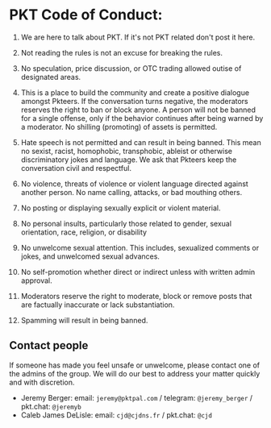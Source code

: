 
# PKT Code of Conduct:

  1) We are here to talk about PKT. If it's not PKT related don't post it here.

  2) Not reading the rules is not an excuse for breaking the rules.

  3) No speculation, price discussion, or OTC trading allowed outise of designated areas.

  4) This is a place to build the community and create a positive dialogue amongst Pkteers. 
  If the conversation turns negative, the moderators reserves the right to ban or block anyone. A person will not be banned for a single 
  offense, only if the behavior continues after being warned by a moderator. No shilling (promoting) of assets is permitted.

  5) Hate speech is not permitted and can result in being banned. This mean no sexist, racist, homophobic, transphobic, ableist or otherwise                           discriminatory jokes and language. We ask that Pkteers keep the conversation civil and respectful.

  6) No violence, threats of violence or violent language directed against another person.
  No name calling, attacks, or bad mouthing others.

  7) No posting or displaying sexually explicit or violent material.

  8) No personal insults, particularly those related to gender, sexual orientation, race, religion, or disability

  9) No unwelcome sexual attention. This includes, sexualized comments or jokes, and unwelcomed sexual advances.

  10) No self-promotion whether direct or indirect unless with written admin approval.

  12) Moderators reserve the right to moderate, block or remove posts that are factually inaccurate or lack substantiation.

  13) Spamming will result in being banned.

## Contact people
If someone has made you feel unsafe or unwelcome, please contact one of the admins of the group.
We will do our best to address your matter quickly and with discretion.

* Jeremy Berger: email: `jeremy@pktpal.com` / telegram: `@jeremy_berger` / pkt.chat: `@jeremyb`
* Caleb James DeLisle: email: `cjd@cjdns.fr` / pkt.chat: `@cjd`
